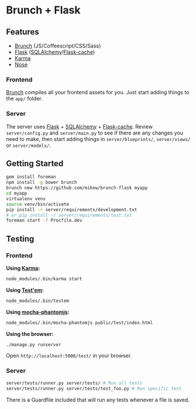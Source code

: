 Brunch + Flask
==============

Features
--------

- [Brunch][brunch] (JS/Coffeescript/CSS/Sass)
- [Flask][flask] ([SQLAlchemy][sqlalchemy]/[Flask-cache][flask-cache])
- [Karma][karma]
- [Nose][nose]

### Frontend

[Brunch][brunch] compiles all your frontend assets for you. Just start
adding things to the `app/` folder.

### Server

The server uses [Flask][flask] + [SQLAlchemy][sqlalchemy] + [Flask-cache][flask-cache].
Review `server/config.py` and `server/main.py` to see if there are any
changes you need to make, then start adding things in
`server/blueprints/`, `server/views/` or `server/models/`.

Getting Started
---------------

```bash
gem install foreman
npm install -g bower brunch
brunch new https://github.com/mikew/brunch-flask myapp
cd myapp
virtualenv venv
source venv/bin/activate
pip install -r server/requirements/development.txt
# or pip install -r server/requirements/test.txt
foreman start -f Procfile.dev
```

Testing
-------

### Frontend

**Using [Karma][karma]:**

```bash
node_modules/.bin/karma start
```

**Using [Test'em][testem]:**

```bash
node_modules/.bin/testem
```

**Using [mocha-phantomjs][mocha-phantomjs]:**

```bash
node_modules/.bin/mocha-phantomjs public/test/index.html
```

**Using the browser:**

```bash
./manage.py runserver
```

Open `http://localhost:5000/test/` in your browser.

### Server

```bash
server/tests/runner.py server/tests/ # Run all tests
server/tests/runner.py server/tests/test_foo.py # Run specific test
```

There is a Guardfile included that will run any tests whenever a file is
saved.

[brunch]: http://brunch.io
[flask]: http://flask.pocoo.org
[sqlalchemy]: http://www.sqlalchemy.org
[flask-cache]: http://pythonhosted.org/Flask-Cache/
[karma]: http://karma-runner.github.io/
[nose]: https://nose.readthedocs.org/en/latest/
[testem]: https://github.com/airportyh/testem
[mocha-phantomjs]: http://metaskills.net/mocha-phantomjs/

